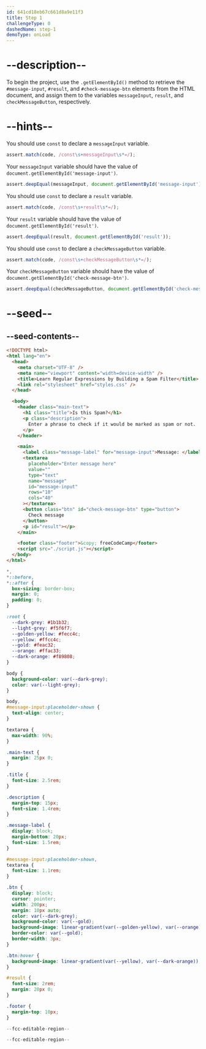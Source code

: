 ```yaml
---
id: 641cd18eb67c661d8a9e11f3
title: Step 1
challengeType: 0
dashedName: step-1
demoType: onLoad
---
```


# --description--

To begin the project, use the `.getElementById()` method to retrieve the `#message-input`, `#result`, and `#check-message-btn` elements from the HTML document, and assign them to the variables `messageInput`, `result`, and `checkMessageButton`, respectively.

# --hints--

You should use `const` to declare a `messageInput` variable.

```js
assert.match(code, /const\s+messageInput\s*=/);
```

Your `messageInput` variable should have the value of `document.getElementById('message-input')`.

```js
assert.deepEqual(messageInput, document.getElementById('message-input'));
```

You should use `const` to declare a `result` variable.

```js
assert.match(code, /const\s+result\s*=/);
```

Your `result` variable should have the value of `document.getElementById('result')`.

```js
assert.deepEqual(result, document.getElementById('result'));
```

You should use `const` to declare a `checkMessageButton` variable.

```js
assert.match(code, /const\s+checkMessageButton\s*=/);
```

Your `checkMessageButton` variable should have the value of `document.getElementById('check-message-btn')`.

```js
assert.deepEqual(checkMessageButton, document.getElementById('check-message-btn'));
```

# --seed--

## --seed-contents--

```html
<!DOCTYPE html>
<html lang="en">
  <head>
    <meta charset="UTF-8" />
    <meta name="viewport" content="width=device-width" />
    <title>Learn Regular Expressions by Building a Spam Filter</title>
    <link rel="stylesheet" href="styles.css" />
  </head>

  <body>
    <header class="main-text">
      <h1 class="title">Is this Spam?</h1>
      <p class="description">
        Enter a phrase to check if it would be marked as spam or not.
      </p>
    </header>

    <main>
      <label class="message-label" for="message-input">Message: </label>
      <textarea
        placeholder="Enter message here"
        value=""
        type="text"
        name="message"
        id="message-input"
        rows="10"
        cols="40"
      ></textarea>
      <button class="btn" id="check-message-btn" type="button">
        Check message
      </button>
      <p id="result"></p>
    </main>

    <footer class="footer">&copy; freeCodeCamp</footer>
    <script src="./script.js"></script>
  </body>
</html>
```

```css
*,
*::before,
*::after {
  box-sizing: border-box;
  margin: 0;
  padding: 0;
}

:root {
  --dark-grey: #1b1b32;
  --light-grey: #f5f6f7;
  --golden-yellow: #fecc4c;
  --yellow: #ffcc4c;
  --gold: #feac32;
  --orange: #ffac33;
  --dark-orange: #f89808;
}

body {
  background-color: var(--dark-grey);
  color: var(--light-grey);
}

body,
#message-input:placeholder-shown {
  text-align: center;
}

textarea {
  max-width: 90%;
}

.main-text {
  margin: 25px 0;
}

.title {
  font-size: 2.5rem;
}

.description {
  margin-top: 15px;
  font-size: 1.4rem;
}

.message-label {
  display: block;
  margin-bottom: 20px;
  font-size: 1.5rem;
}

#message-input:placeholder-shown,
textarea {
  font-size: 1.1rem;
}

.btn {
  display: block;
  cursor: pointer;
  width: 200px;
  margin: 10px auto;
  color: var(--dark-grey);
  background-color: var(--gold);
  background-image: linear-gradient(var(--golden-yellow), var(--orange));
  border-color: var(--gold);
  border-width: 3px;
}

.btn:hover {
  background-image: linear-gradient(var(--yellow), var(--dark-orange));
}

#result {
  font-size: 2rem;
  margin: 20px 0;
}

.footer {
  margin-top: 10px;
}
```

```js
--fcc-editable-region--

--fcc-editable-region--
```
